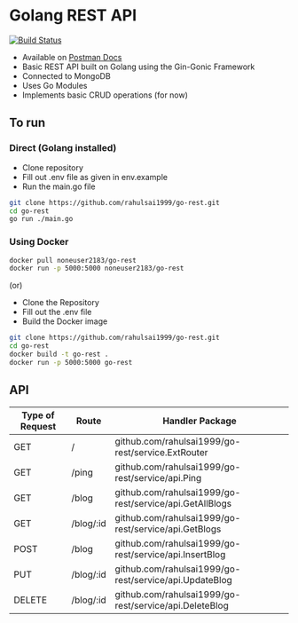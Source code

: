 # Golang REST API

[![Build Status](https://travis-ci.com/rahulsai1999/go-rest.svg?branch=master)](https://travis-ci.com/rahulsai1999/go-rest)

- Available on [Postman Docs](https://documenter.getpostman.com/view/5649815/SzYYzHzJ)
- Basic REST API built on Golang using the Gin-Gonic Framework
- Connected to MongoDB
- Uses Go Modules
- Implements basic CRUD operations (for now)

## To run

### Direct (Golang installed)

- Clone repository
- Fill out .env file as given in env.example
- Run the main.go file

```sh
git clone https://github.com/rahulsai1999/go-rest.git
cd go-rest
go run ./main.go
```

### Using Docker

```sh
docker pull noneuser2183/go-rest
docker run -p 5000:5000 noneuser2183/go-rest
```

(or)

- Clone the Repository
- Fill out the .env file
- Build the Docker image

```sh
git clone https://github.com/rahulsai1999/go-rest.git
cd go-rest
docker build -t go-rest .
docker run -p 5000:5000 go-rest
```

## API

| Type of Request | Route     | Handler Package                                         |
| --------------- | --------- | ------------------------------------------------------- |
| GET             | /         | github.com/rahulsai1999/go-rest/service.ExtRouter       |
| GET             | /ping     | github.com/rahulsai1999/go-rest/service/api.Ping        |
| GET             | /blog     | github.com/rahulsai1999/go-rest/service/api.GetAllBlogs |
| GET             | /blog/:id | github.com/rahulsai1999/go-rest/service/api.GetBlogs    |
| POST            | /blog     | github.com/rahulsai1999/go-rest/service/api.InsertBlog  |
| PUT             | /blog/:id | github.com/rahulsai1999/go-rest/service/api.UpdateBlog  |
| DELETE          | /blog/:id | github.com/rahulsai1999/go-rest/service/api.DeleteBlog  |
